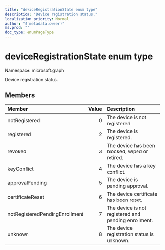 ```yaml
---
title: "deviceRegistrationState enum type"
description: "Device registration status."
localization_priority: Normal
author: "$(metadata.owner)"
ms.prod: ""
doc_type: enumPageType
---
```


# deviceRegistrationState enum type

Namespace: microsoft.graph

Device registration status.

## Members

| Member                         | Value | Description                                          |
| :----------------------------- | ----: | :--------------------------------------------------- |
| notRegistered                  | 0     | The device is not registered.                        |
| registered                     | 2     | The device is registered.                            |
| revoked                        | 3     | The device has been blocked, wiped or retired.       |
| keyConflict                    | 4     | The device has a key conflict.                       |
| approvalPending                | 5     | The device is pending approval.                      |
| certificateReset               | 6     | The device certificate has been reset.               |
| notRegisteredPendingEnrollment | 7     | The device is not registered and pending enrollment. |
| unknown                        | 8     | The device registration status is unknown.           |
